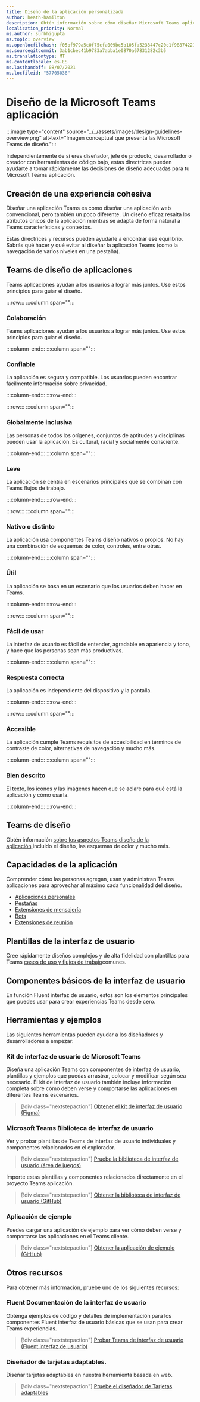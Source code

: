 ```yaml
---
title: Diseño de la aplicación personalizada
author: heath-hamilton
description: Obtén información sobre cómo diseñar Microsoft Teams aplicaciones. Los recursos incluyen el kit Microsoft Teams interfaz de usuario, procedimientos recomendados, ejemplos y mucho más.
localization_priority: Normal
ms.author: surbhigupta
ms.topic: overview
ms.openlocfilehash: f05bf979a5c0f75cfa009bc5b105fa5233447c20c1f98874221ad2b0761690aa
ms.sourcegitcommit: 3ab1cbec41b9783a7abba1e0870a67831282c3b5
ms.translationtype: MT
ms.contentlocale: es-ES
ms.lasthandoff: 08/07/2021
ms.locfileid: "57705038"
---
```

# <a name="designing-your-microsoft-teams-app"></a>Diseño de la Microsoft Teams aplicación

:::image type="content" source="../../assets/images/design-guidelines-overview.png" alt-text="Imagen conceptual que presenta las Microsoft Teams de diseño.":::

Independientemente de si eres diseñador, jefe de producto, desarrollador o creador con herramientas de código bajo, estas directrices pueden ayudarte a tomar rápidamente las decisiones de diseño adecuadas para tu Microsoft Teams aplicación.

## <a name="creating-a-cohesive-experience"></a>Creación de una experiencia cohesiva

Diseñar una aplicación Teams es como diseñar una aplicación web convencional, pero también un poco diferente. Un diseño eficaz resalta los atributos únicos de la aplicación mientras se adapta de forma natural a Teams características y contextos.

Estas directrices y recursos pueden ayudarle a encontrar ese equilibrio. Sabrás qué hacer y qué evitar al diseñar la aplicación Teams (como la navegación de varios niveles en una pestaña).

## <a name="teams-app-design-principles"></a>Teams de diseño de aplicaciones

Teams aplicaciones ayudan a los usuarios a lograr más juntos. Use estos principios para guiar el diseño.

:::row:::
   :::column span="":::

### <a name="collaborative"></a>Colaboración

Teams aplicaciones ayudan a los usuarios a lograr más juntos. Use estos principios para guiar el diseño.

   :::column-end:::
   :::column span="":::

### <a name="trustworthy"></a>Confiable

La aplicación es segura y compatible. Los usuarios pueden encontrar fácilmente información sobre privacidad.

   :::column-end:::
:::row-end:::

:::row:::
   :::column span="":::

### <a name="globally-inclusive"></a>Globalmente inclusiva

Las personas de todos los orígenes, conjuntos de aptitudes y disciplinas pueden usar la aplicación. Es cultural, racial y socialmente consciente.

   :::column-end:::
   :::column span="":::

### <a name="light"></a>Leve

La aplicación se centra en escenarios principales que se combinan con Teams flujos de trabajo.

   :::column-end:::
:::row-end:::

:::row:::
   :::column span="":::

### <a name="native-or-distinct"></a>Nativo o distinto

La aplicación usa componentes Teams diseño nativos o propios. No hay una combinación de esquemas de color, controles, entre otras.

   :::column-end:::
   :::column span="":::

### <a name="useful"></a>Útil

La aplicación se basa en un escenario que los usuarios deben hacer en Teams.

   :::column-end:::
:::row-end:::

:::row:::
   :::column span="":::

### <a name="easy-to-use"></a>Fácil de usar

La interfaz de usuario es fácil de entender, agradable en apariencia y tono, y hace que las personas sean más productivas.

   :::column-end:::
   :::column span="":::

### <a name="responsive"></a>Respuesta correcta

La aplicación es independiente del dispositivo y la pantalla.

   :::column-end:::
:::row-end:::

:::row:::
   :::column span="":::

### <a name="accessible"></a>Accesible

La aplicación cumple Teams requisitos de accesibilidad en términos de contraste de color, alternativas de navegación y mucho más.

   :::column-end:::
   :::column span="":::

### <a name="well-described"></a>Bien descrito

El texto, los iconos y las imágenes hacen que se aclare para qué está la aplicación y cómo usarla.

   :::column-end:::
:::row-end:::

## <a name="teams-design-system"></a>Teams de diseño

Obtén información [sobre los aspectos Teams diseño de la aplicación,](design-teams-app-fundamentals.md)incluido el diseño, las esquemas de color y mucho más.

## <a name="app-capabilities"></a>Capacidades de la aplicación

Comprender cómo las personas agregan, usan y administran Teams aplicaciones para aprovechar al máximo cada funcionalidad del diseño.

* [Aplicaciones personales](../../concepts/design/personal-apps.md)
* [Pestañas](../../tabs/design/tabs.md)
* [Extensiones de mensajería](../../messaging-extensions/design/messaging-extension-design.md)
* [Bots](../../bots/design/bots.md)
* [Extensiones de reunión](../../apps-in-teams-meetings/design/designing-apps-in-meetings.md)

## <a name="ui-templates"></a>Plantillas de la interfaz de usuario

Cree rápidamente diseños complejos y de alta fidelidad con plantillas para Teams [casos de uso y flujos de trabajo](design-teams-app-ui-templates.md)comunes.

## <a name="basic-ui-components"></a>Componentes básicos de la interfaz de usuario

En función Fluent interfaz de usuario, estos son los elementos principales que puedes usar para crear experiencias Teams desde cero. [](design-teams-app-basic-ui-components.md)

## <a name="tools-and-samples"></a>Herramientas y ejemplos

Las siguientes herramientas pueden ayudar a los diseñadores y desarrolladores a empezar:

### <a name="microsoft-teams-ui-kit"></a>Kit de interfaz de usuario de Microsoft Teams

Diseña una aplicación Teams con componentes de interfaz de usuario, plantillas y ejemplos que puedas arrastrar, colocar y modificar según sea necesario. El kit de interfaz de usuario también incluye información completa sobre cómo deben verse y comportarse las aplicaciones en diferentes Teams escenarios.

> [!div class="nextstepaction"]
> [Obtener el kit de interfaz de usuario (Figma)](https://www.figma.com/community/file/916836509871353159)

### <a name="microsoft-teams-ui-library"></a>Microsoft Teams Biblioteca de interfaz de usuario

Ver y probar plantillas de Teams de interfaz de usuario individuales y componentes relacionados en el explorador.

> [!div class="nextstepaction"]
> [Pruebe la biblioteca de interfaz de usuario (área de juegos)](https://dev-int.teams.microsoft.com/storybook/main/index.html)

Importe estas plantillas y componentes relacionados directamente en el proyecto Teams aplicación.

> [!div class="nextstepaction"]
> [Obtener la biblioteca de interfaz de usuario (GitHub)](https://github.com/OfficeDev/microsoft-teams-ui-component-library)

### <a name="sample-app"></a>Aplicación de ejemplo

Puedes cargar una aplicación de ejemplo para ver cómo deben verse y comportarse las aplicaciones en el Teams cliente.

> [!div class="nextstepaction"]
> [Obtener la aplicación de ejemplo (GitHub)](https://github.com/OfficeDev/Microsoft-Teams-Samples/tree/main/samples/tab-ui-templates/ts)

## <a name="other-resources"></a>Otros recursos

Para obtener más información, pruebe uno de los siguientes recursos:

### <a name="fluent-ui-documentation"></a>Fluent Documentación de la interfaz de usuario

Obtenga ejemplos de código y detalles de implementación para los componentes Fluent interfaz de usuario básicas que se usan para crear Teams experiencias.

> [!div class="nextstepaction"]
> [Probar Teams de interfaz de usuario (Fluent interfaz de usuario)](https://fluentsite.z22.web.core.windows.net/)

### <a name="adaptive-cards-designer"></a>Diseñador de tarjetas adaptables.

Diseñar tarjetas adaptables en nuestra herramienta basada en web.

> [!div class="nextstepaction"]
> [Pruebe el diseñador de Tarjetas adaptables](https://adaptivecards.io/designer/)

